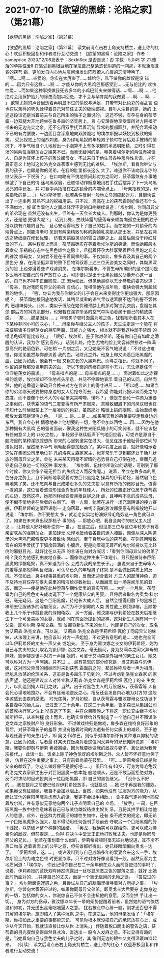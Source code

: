 # 2021-07-10【欲望的黑蟒：沦陷之家】（第21幕）



【欲望的黑蟒：沦陷之家】（第21幕）



【欲望的黑蟒：沦陷之家】（第21幕）
读文前请点击右上角支持楼主，送上你的红心！欢迎积极回复和作者进行互动交流！
【欲望的黑蟒：沦陷之家】
作者：sameprice 2020/12/08发表于：SexInSex 是否首发：否 字数：5,045 字
21.堕落的孕期性爱II
在感受到黑根巨炮在窜进自己整条悠长阴道的一刹那，本就黛眉含春的茯苓 霜，更加发自内心地从喉间焕发出阵阵撩人心扉的忘情呻吟了。
「啊……啊……亲爱的，你实在太厉害了……嫁给你，私下做你的雌奴是没 错的……因为只有这样……啊……才能从你的大黑鸡巴那感受到……无与伦比的 欢快性爱……而如果这种事换做我死去多年的小鸡巴前夫来做得话……啊……啊…… 他绝对会用保护胎儿的缘由而加以回绝，才不会与孕育期的我做爱……啊……啊…… 」
欲望尤物的声音里透着再明显不过的愉悦与满足，其带有对比色彩的淫乱言 语也在以羞辱的势头诠释着自己对前任丈夫的极端鄙视。且叫人注目的是，她的 上述这段话还是当着前夫与自己所生的独子之面说的。
这还不够，有孕在身的茯苓霜一边双腿大开地跨坐在鲁多森的坚实胯上，且 心安理得地享受着所对方巨根所带来的无边充实之余，还不忘用双手抚弄着沉甸 异常的腹部圆肚，并配合着扭动不已的有力腰肢，一边面目含深意地向双膝跪地 的埃尔斯报以妖娆到极致的媚笑。
受此视觉上的强烈刺激，身为绿毛龟奴的年轻男子顿时在背后双手被缚的情 况下，不争气地自个儿地射出一小泡算不上有多浓郁的半透明阳精，立时引得在 场的另两位淫魅荡女之嬉笑不已。而毫无疑问的是，嘲笑着埃尔斯的两位赤裸佳 人，自是为其怀上孩子的雅汶娜母女，不过来自于他生母各种羞辱性言语，才在 真正意义上地叫这位洛克文森家家主感到无比的难堪。
「埃尔斯，看看你继父与我的孩子，也即是你的弟弟，在我的肚里都长这么 大了，难道你不该向我与你的继父表示一下祝贺？」
在口吻略有不悦地质问起对方之同时，茯苓霜煞有介事地微皱了下自己的情 迷乌黑双眉，还顺带动作惬意地用右手往后摆弄了下一头乌黑发亮的中长发，并 将食中两指搭在右边锁骨的内端骨点上。
「母亲指教的是，母亲指教的是……」
埃尔斯听罢，犹若条件反射一般地立马回应起对方，且很快说出了一连串再 耳熟不过的祝福用语。只不过，高高在上的茯苓霜则好像还有什么不满似地，旋 即当着他人之面以轻浮不定的口吻继续说道：「埃尔斯，你同母异父的弟弟现在 虽然还没有出生，但终有一天会长大成人。到那时，你认为是你更强大，还是他 更强大呢？」
话到此处，曲线毕露的堕落母亲顺势向孤立无援的独子报以饶有兴趣的目光， 且心安理得地放下了自己的右手。而在她的一对锁骨的内端骨点上，则能清晰可 见到有两条精致匀称的胸锁乳突肌从那出发，并呈左右两边之势缠绕在修长优雅， 仿若天鹅般灵动的雪白颈脖之上，且最后隐没于绯红耳垂的下方。
某种程度上而言，茯苓霜确实在等着看埃尔斯的笑话，而像她那般本着幸灾 乐祸的心态坐在黑色雄性之胯上，且挺着怀孕大肚享受着巨伟黑炮之充实的雅汶 娜母女，又何尝不是在干着同样的事。不仅如此，鲁多森及其自己的两个黑色分 身，在用坚挺异常的胯下巨物驾驭着上述三位天姿美女之同时，其黝黑深沉的脸 上也弥漫着些许戏谑阴笑。
在埃尔斯看来，不管生母所编织的这个提问是多么地不把自己的尊严放在心 上，可即便只是出于让黑色继父尽量开心这一目的，自己也不得不正面回应。正 因为如此，但见他最终以无比恭敬的姿态说道：「母亲，我对我同母异父的弟弟 有信心，我相信他在成年后，很快会强大到超越我的地步。」
「喔，你认为我与你继父的儿子会在未来变得比你更加强大，那原因呢？」
茯苓霜刨根问底地发话，其稍显凝重的语气里似透着股不达目的誓不罢休的 恶趣味势头。此外，类似于缠绕在她优雅颈脖上的那对胸锁乳突肌，盘踞在其颈 部后方的斜方肌部分，也宛若在淫霏堕落的空气中挥洒着属于自己的精致美感。
「那……那是因为……」年轻男子顿时面露为难之色，犹若昭示着其本人在 下某种非同小可的决心，「……母亲你与继父主人的孩子，天生注定是一个能在 将来征服诸多淫魅荡女的巨阳黑魔，其能力之强大，根本就不是我这种弱不禁风 的绿毛龟奴所能比拟的。」
「很好，埃尔斯，鉴于你对弟弟，还有你自己有如此之清醒的认识，我为你 感到高兴。」
话到此处，绝色尤物的脸上笑容赫然掠过一阵满意高兴的艳丽色彩。可在稍 一片刻之后，又见她毫不客气地说道：「不过这也难怪，你弟弟虽然与你都流着 我的血。可除此之外，他身上却又流着巨阳黑魔的血，正因为如此，他会有一根 又粗又长的大黑鸡巴。而与之相比，你就不同了，你留的是我那没鬼用前夫的血， 所以下面的肉棒自是短小无力，无法满足任何一位淫魅荡女的需求。」
「母亲指点的是……母亲指点的是……」
面对着如此之赤裸裸的羞辱，埃尔斯却不住地点头示意，并马不停蹄地表示 着自己的认同。自然而然，他的这番退让举动只会换来对方在言论上的得寸进尺……
「所以呢……如果当你的弟弟哪天说要把你身边的女人给抢夺而去，我希望 你能对此报以淡而处之的态度，而不要像个长不大的小屁孩哭哭啼啼，懂吗？」
像是在谈论一件颇为重要之事似的，茯苓霜的语气二度变得有所严肃起来， 其精致细眉下的丹凤双眼也在不知什么时候起蒙上了一层凌厉的色彩，虽然那对 略微上挑的眼尾，由始至终地都散发着邪魅轻佻之色。
「是……是……是……如果哪天我的弟弟要夺走我身边的东西，我自会心甘 情愿地奉上他想要的一切，绝不会加以回绝……因……因为在他那种拥有大黑鸡 巴的强者面前，像我这种生来阳具短小的可笑弱者，就不应该抱有任何意义上的 非分之想。」
年轻男子继续低声下气地回应着，可或许是源自于脑海里的某种淫欲臆想所 带来的心里刺激实在过大，但见连接于他耻骨部位间的浅色阳具，居然毫不争气 地勃起得更加起劲了。某种程度上而言，就好像昭示着这位在集团公司里地位非 凡的洛克文森家家主，似非常乐于见到那还处于胎儿状态的同母异父之弟，会在 未来某天用毫不留情的态势将自己打倒在地，继而几近夺走自己身边一切的这种 事发生。
「埃尔斯，记住你所说过的话喔，可别到了那个时候，你又会像个毫无担当 的失信之人而反悔喔。」
说着，坐立在鲁多森的黑色分身之胯上，且不间断地享受着对方巨伟黑炮之 操弄的伊莉希娅，居然眉飞色舞地笑了笑，还不忘向与自己成婚没多久的丈夫投 以意有所指的微妙目光。值得一提的是，这位留着波浪形浅金秀发的年轻佳人， 所处的位置正好位居于茯苓霜的左边，既然这样，她那同样经受着黑根巨蟒之肆 虐，且呻吟不息的成熟生母，便不偏不倚地身在后者的右侧了。
另一方面，犹若在进行一场充满阴谋的接力赛般，伊莉希娅的迷情声语刚一 走向落幕，曲线毕露的雅汶娜便意有所指般地开口说道：「埃尔斯，你不要想太 多，就老老实实地扮演好绿毛龟奴这一角色就可以了。如果在未来真出现那档子 事的话……那放心吧，我自会向你的继父主人提议……让其他人好好地补偿你一 番。」
在这之后，但见那三位与这位年轻男子有着亲密联系的淫魅荡女，更加肆无 忌惮地扭动着各自的迷人腰肢，颇像从深入阴道里的大黑鸡巴那索取更多极致快 感似的。至于身居中位的茯苓霜，在刻意用精致雪白的双手爱抚了下弧度圆满的 小腹后，更是向着毫无尊严的埃尔斯投以无比轻佻的邪魅目光，就好比在以无声 的言语在向对方喊话：「看到你同母异父的弟弟了吗？我会为他感到由衷地自豪…… 而像你这种生来下体短小，且只配做侍奉巨阳黑魔的绿帽龟奴，真不知道为什么 会成为我的亲生长子。」
虽说来自于生母等人的羞辱是那般得明目张胆，可认命已久的年轻男子终究 是不会做出实质上的反抗。不仅如此，身中绿毒甚重的埃尔斯，反而还迎合着对 方三人的鄙薄神色，迫不及待地将仅存在睾丸袋里的精液给尽数射出，从而展现 出一场喜闻乐见的丑态，而这——便是他在此种堕落孕期性爱里的真实写照……
大约一个月后，茯苓霜为自己的黑色丈夫成功诞下了一个健康结实的男婴， 且将后者取名为奥戈·科尔巴。毫无疑问，这是个巨阳黑魔，待他长大成人后， 自然会懂得用胯下的黑根巨棒前去征服诸多的淫魅荡女，从而为不少倒霉的人类 男性戴上顶顶绿帽，且顺带收上几个乐于作践自我的绿帽龟奴。
另一方面，雅汶娜与伊莉希娅在数天后相继生下一个可爱美丽的女婴，就如 同在前面所提到的那样，这对新生儿拥有同一个父亲，即埃尔斯·洛克文森。雅 汶娜将新生下来的女儿，也即是自己的次女，取名为艾莉森·洛克文森。可以说， 艾莉森·洛克文森是伊莉希娅·瓦伦丁同母异父的妹妹，从法理上来讲，她应该叫 对方一声姐姐，不过更有意思的是……她也完全可以叫伊莉希娅的丈夫一声父亲 或姐夫。
至于身为雅汶娜之长女的伊莉希娅，则为自己与丈夫的女儿取名为凯伊娜· 洛克文森。毫无疑问，身为艾莉森之同父异母的妹妹，凯伊娜是该叫对方一声姐 姐的，可鉴于艾莉森是外祖母的亲生女儿，她又可以称对方为一声阿姨。只不过…… 最有意思的部分终究是，当艾莉森与凯伊娜，这对同父异母的姐妹同时来到茯苓 霜面前之时，都该称呼后者一声为祖母。
混乱且放荡的伦理关系，这虽是鲁多森乐于见到的，不过考虑到洛克文森家 的家族声望，他还是建议众人对外宣称艾莉森·洛克文森是伊莉希娅·瓦伦丁的亲 生女儿，以此达到掩人耳目之效。当然，出于对黑色主人的万般服从，茯苓霜等 人自会死心塌地地照办，不会有丝毫地逆反之心，相反还会发自内心地为对方的 这般体谅感到由衷的感激。
时光荏苒，岁月如梭，自从茯苓霜与雅汶娜母女成功诞下各自腹中的胎儿后， 已过去了二十余年。在这二十余年里，鲁多森已从集团公司的首席执行官之位上 彻底退了下来，并在众目睽睽之下将这一职位交由继子埃尔斯所担任，从某种程 度上而言，也确实继续给外界制造了一个他自己并不图谋洛克文森之家族财产的 良好形象。
不过做戏终归是做戏，鲁多森在维持良好形象的背后，对茯苓霜长子的羞辱 并没有随着时间的流逝有任何实质上的减轻。至于他与现任妻子的亲生儿子，即 奥戈·科尔巴，则似乎对埃尔斯怀有某种难以抑制的敌意，正因为如此，后者最 终某天在饭桌对着这位同父异母的兄长摊牌说道：「埃尔斯，我要你即刻与伊莉 希娅离婚，因为我要她做我的雌奴与妻子，且让她为我传宗接代。」
此话一出，饭桌上除了神色惊讶的埃尔斯之外，众人皆不怀好意地笑了笑， 仿若在这件重要之事上，只有前者尚蒙在鼓里。
「可……伊莉希娅已经是你父亲的雌奴了，你这么做好像不是很好吧……」
虽已年有43岁，可身为绿毛龟奴的洛克文森家家主出于对巨阳黑魔一族本能 般地顺从，还是不敢当面拒绝对方，反而将求助的目光投向另一位巨阳黑魔，即 自己的黑色继父。
「没什么不好的……我在数月之前便已经对伊莉希娅放手，也就是说……她 已不再是我的雌奴。如果奥戈想征服她，我自不会加以阻止。当然，如果他没有 征服对方的能力，从而让其他的巨阳黑魔乘虚而入的话，我更不会出手相助。」
鲁多森气定神闲地回应着埃尔斯，并有意似无意地向两个儿子点明着自己的 立场。
「放手」一词，在巨阳黑魔一族中往往意味着自己已与某位雌奴结束主奴关 系，且将其拱手相让给他人的意思。此外，在这群为性而活的雄性生物中，还有 条不成文的规定，即无论一个巨阳黑魔多么强大，是不得动用任何强制手段前去 夺取另一个巨阳黑魔的胯下雌奴，以防破坏整个种群的团结。
「奥戈，我确实可以嫁给你，更可以成为侍奉你的雌奴，但前提是……你得 在决斗中堂堂正正地打败我丈夫，也即是你同母异父的兄长。」
犹若在策划着什么似的，伊莉希娅顿时毫无征兆地说道，其不冷不热口吻虽 透着表面上的公平之意，但任谁都听得出，她已经暗暗偏向奥戈一边了。
「伊莉希娅，这……」
或许没料到与自己成婚多年的爱妻会来这么一手，埃尔斯脸上的为难之色顿 时更显浓厚。只不过对方好像没看到一般，赫然反客为主地质问道：「埃尔斯， 你还记得你自己在二十余年前在众人面前答应过的事吗？」
说着，伊莉希娅的蓝灰双眸赫然流露出一丝尽显厌恶之色的鄙薄之意，就好 比她此时所面对的……并非自己的丈夫，而是一个毫无信用的无赖之徒。
「答应过的事？」
埃尔斯面露迷惑之色，且尝试从自己的脑海里搜寻着对方所提之事。
「埃尔斯，你曾向大家答应过的，如果你同母异父弟弟，即奥戈长大后要夺 走你身边的一切，包括你的女人，你说你自己不仅不会违抗他的意愿，反而会拱 手让出一切。」
身为对方的岳母，雅汶娜以年长一辈的架势提醒着前者，虽然她的语气依然 温和如初，并无透出丝毫咄咄逼人之意。
犹若被点中心扉一般，刚才还百思不得其解的埃尔斯，旋即陷入了某种沉默 之中。在这之后，他的母亲发话了：「埃尔斯，你把如此之重要的事都能忘记， 可见你根本就没把自己的承诺放在心上，或许从今天开始，我就该直接让你从世 上消失。」
伴随着脱口而出的警告之语，茯苓霜的目光骤然变得森然且冰冷，直透出一 股令人发麻之意。不过显得有趣的是，当她看向自己与黑色丈夫的儿子之时，其 锐利无边的眼神又变得温暖四溢起来。
（待续）
读文后请点击右上角支持楼主，送上你的红心！欢迎积极回复和作者进行互动交流！



